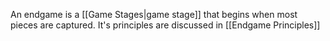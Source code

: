 An endgame is a [[Game Stages|game stage]] that begins when most pieces are captured. It's principles are discussed in [[Endgame Principles]]